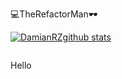💻TheRefactorMan🕶

[![DamianRZgithub stats](https://github-readme-stats.vercel.app/api?username=DamianRz&hide_border=true)](https://github.com/DamianRz/github-readme-stats)

<div style="display:flex;align-items:center">
<p>Hello</p>
</div>


<!--
**DamianRz/DamianRz** is a ✨ _special_ ✨ repository because its `README.md` (this file) appears on your GitHub profile.

Here are some ideas to get you started:

- 🔭 I’m currently working on ...
- 🌱 I’m currently learning ...
- 👯 I’m looking to collaborate on ...
- 🤔 I’m looking for help with ...
- 💬 Ask me about ...
- 📫 How to reach me: ...
- 😄 Pronouns: ...
- ⚡ Fun fact: ...
-->
